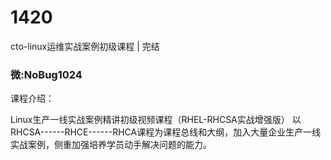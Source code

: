 # 1420
cto-linux运维实战案例初级课程 | 完结
### 微:NoBug1024 


课程介绍：

Linux生产一线实战案例精讲初级视频课程（RHEL-RHCSA实战增强版）    以RHCSA------RHCE------RHCA课程为课程总线和大纲，加入大量企业生产一线实战案例，侧重加强培养学员动手解决问题的能力。

